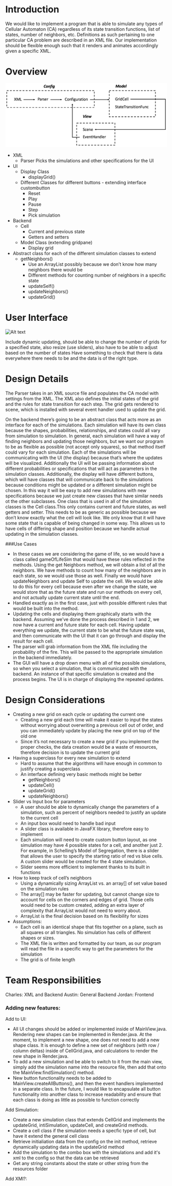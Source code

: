 Introduction
============
We would like to implement a program that is able to simulate any types of Cellular Automaton (CA) regardless of its state transition functions, list of states, number of neighbors, etc. Definitions as such pertaining to one particular CA problem are described in an XML file. Our implementation should be flexible enough such that it renders and animates accordingly given a specific XML. 

Overview
========
![Alt text](Overview.png?raw=true "Overview.png")

 - XML 
	 - Parser Picks the simulations and other specifications for the UI
 - UI
	 - Display Class
		 - displayGrid()
	 - Different Classes for different
   buttons - extending interface custombutton
	   - Reset
	   - Play
	   - Pause
	   - Step
	   - Pick simulation 
 - Backend
	- Cell
		- Current and previous state
		- Getters and
   setters
   - Model Class (extending gridpane)
	   - Display grid
  - Abstract class for each of the different simulation classes to extend
	  - getNeighbors()
		  - Use an ArrayList possibly because we don’t know how many neighbors there would be
		- Different methods for counting number of neighbors in a specific state
		- updateSelf()
		- updateNeighbors()
		- updateGrid()
		
User Interface
========
![Alt text](UI.png?raw=true "UI.png")

Include dynamic updating, should be able to change the number of grids for a specified state, also resize (use sliders), also have to be able to adjust based on the number of states
Have something to check that there is data everywhere there needs to be and the data is of the right type.

Design Details
========
The Parser takes in an XML source file and populates the CA model with settings from the XML. The XML also defines the initial states of the grid and the rules for state transition for each step. The grid gets rendered to scene, which is installed with several event handler used to update the grid. 

On the backend there’s going to be an abstract class that acts more as an interface for each of the simulations. Each simulation will have its own class because the shapes, probabilities, relationships, and states could all vary from simulation to simulation. In general, each simulation will have a way of finding neighbors and updating those neighbors, but we want our program to be as flexible as possible (not accept only squares), so that method itself could vary for each simulation. Each of the simulations will be communicating with the UI (the display) because that’s where the updates will be visualized. Additionally the UI will be passing information about different probabilities or specifications that will act as parameters in the simulation classes.  Additionally, the display will have different buttons, which will have classes that will communicate back to the simulations because conditions might be updated or a different simulation might be chosen. In this way it will be easy to add new simulations with new specifications because we just create new classes that have similar needs ot the other subclasses. One class that is used in all of the simulation classes is the Cell class.This only contains current and future states, as well getters and setter. This needs to be as generic as possible because we don’t know exactly what the cell will look like. We only know that it will have some state that is capable of being changed in some way. This allows us to have cells of differing shape and position because we handle actual updating in the simulation classes.

###Use Cases

 - In these cases we are considering the game of life, so we would have
   a class called gameOfLifeSim that would have these rules reflected in
   the methods. Using the get Neighbors method, we will obtain a list of
   all the neighbors. We have methods to count how many of the neighbors
   are in each state, so we would use those as well. Finally we would
   have updateNeighbors and update Self to update the cell. We would be
   able to do this for every cell because even after we change the
   state, we would store that as the future state and run our methods on
   every cell, and not actually update current state until the end. 
 - Handled exactly as in the first case, just with possible different
   rules that would be built into the method.
 - Updating the cells and displaying them graphically starts with the backend. Assuming we’ve
   done the process described in 1 and 2, we now have a current and
   future state for each cell. Having update everything we update, the
   current state to be what the future state was, and then communicate
   with the UI that it can go through and display the result for each
   cell.
 - The parser will grab information from the XML file including
   the probability of the fire. This will be passed to the appropriate
   simulation in the backend immediately.
 - The GUI will have a drop down
   menu with all of the possible simulations, so when you select a
   simulation, that is communicated with the backend. An instance of
   that specific simulation is created and the process begins. The UI is
   in charge of displaying the repeated updates.


Design Considerations
========
 - Creating a new grid on each cycle or updating the current one
	 - Creating a new grid each time will make it easier to input the states without worrying about overwriting a previous cell out of order, and you can immediately update by placing the new grid on top of the old one
	 - Since it’s not necessary to create a new grid if you implement the proper checks, the data creation would be a waste of resources, therefore decision is to update the current grid 
 - Having a superclass for every new simulation to extend 
	 - Hard to assume that the algorithms will have enough in common to justify creating a superclass
	 - An interface defining very basic methods might be better
		 - getNeighbors()
		 - updateCell()
		 - updateGrid()
		 - updateNeighbors()
 - Slider vs Input box for parameters
	 - A user should be able to dynamically change the parameters of a simulation, such as percent of neighbors needed to justify an update to the current cell
	 - An input box would need to handle bad input
	 - A slider class is available in JavaFX library, therefore easy to implement
	 - Each simulation will need to create custom button layout, as one simulation may have 4 possible states for a cell, and another just 2. For example, in Schelling’s Model of Segregation, there is a slider that allows the user to specify the starting ratio of red vs blue cells. A custom slider would be created for the 4 state simulation. 
	 - Slider seems more efficient to implement thanks to its built in functions
 - How to keep track of cell’s neighbors
	 - Using a dynamically sizing ArrayList<Cell> vs. an array[] of set value based on the simulation rules
	 - The array[] may be faster for updating, but cannot change size to account for cells on the corners and edges of grid. Those cells would need to be custom created, adding an extra layer of complexity that ArrayList would not need to worry about.
	 - ArrayList is the final decision based on its flexibility for sizes
- Assumptions:
	 - Each cell is an identical shape that fits together on a plane, such as all squares or all triangles. No simulation has cells of different shapes or sizes. 
	 - The XML file is written and formatted by our team, as our program will read the file in a specific way to get the parameters for the simulation
	 - The grid is of finite length

Team Responsibilities
========
Charles: XML and Backend
Austin: General Backend
Jordan: Frontend


### Adding new features:
Add to UI:
* All UI changes should be added or implemented inside of MainView.java. Rendering new shapes can be implemented in Render.java. 
At the moment, to implement a new shape, one does not need to add a new shape class. It is enough to define a new set of 
neighbors (with row / column deltas) inside of CellGrid.java, and calculations to render the new shape in Render.java.
* To add a new simulation and be able to switch to it from the main view, simply add the simulation name into the resource file,
then add that onto the MainView.findSimulation() method. 
* New button functionality needs to be added to MainView.createAllButtons(), and then the event handlers implemented in a separate class.
In the future, I would like to encapsulate all button functionality into another class to increase readability and ensure that
each class is doing as little as possible to function correctly

Add Simulation:
* Create a new simulation class that extends CellGrid and implements the updateGrid, intiSimulation, updateCell, and createGrid methods.
* Create a cell class if the simulation needs a specfic type of cell, but have it extend the general cell class
* Retrieve initialiation data from the config on the init method, retrieve dynamically updating data in the updateGrid method
* Add the simulation to the combo box with the simulations and add it's xml to the config so that the data can be retrieved
* Get any string constants about the state or other string from the resources folder

Add XMl?: 



